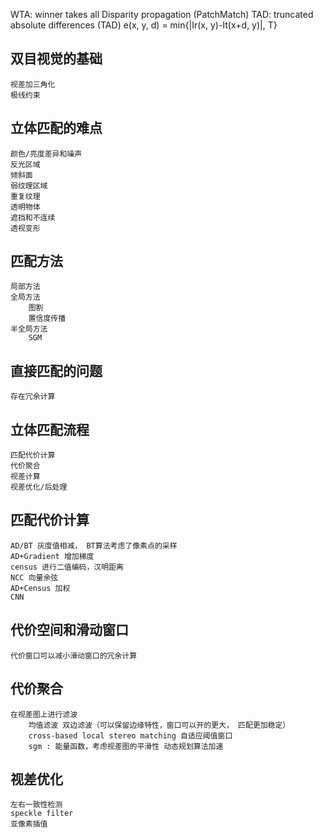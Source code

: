 WTA: winner takes all
Disparity propagation (PatchMatch)
TAD: truncated absolute differences (TAD)
    e(x, y, d) = min{|Ir(x, y)-It(x+d, y)|, T}

## 双目视觉的基础
    视差加三角化
    极线约束
## 立体匹配的难点
    颜色/亮度差异和噪声
    反光区域
    倾斜面
    弱纹理区域
    重复纹理
    透明物体
    遮挡和不连续
    透视变形
## 匹配方法
    局部方法
    全局方法
        图割
        置信度传播
    半全局方法
        SGM
## 直接匹配的问题
    存在冗余计算
## 立体匹配流程
    匹配代价计算
    代价聚合
    视差计算
    视差优化/后处理
## 匹配代价计算
    AD/BT 灰度值相减， BT算法考虑了像素点的采样
    AD+Gradient 增加梯度
    census 进行二值编码，汉明距离
    NCC 向量余弦
    AD+Census 加权
    CNN   
## 代价空间和滑动窗口
    代价窗口可以减小滑动窗口的冗余计算
## 代价聚合
    在视差图上进行滤波
        均值滤波 双边滤波（可以保留边缘特性，窗口可以开的更大， 匹配更加稳定）
        cross-based local stereo matching 自适应阈值窗口
        sgm : 能量函数，考虑视差图的平滑性 动态规划算法加速
## 视差优化
    左右一致性检测
    speckle filter
    亚像素插值